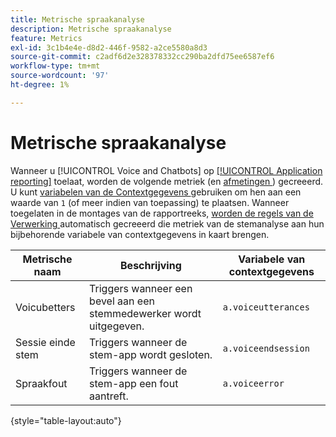 ```yaml
---
title: Metrische spraakanalyse
description: Metrische spraakanalyse
feature: Metrics
exl-id: 3c1b4e4e-d8d2-446f-9582-a2ce5580a8d3
source-git-commit: c2adf6d2e328378332cc290ba2dfd75ee6587ef6
workflow-type: tm+mt
source-wordcount: '97'
ht-degree: 1%

---
```


# Metrische spraakanalyse

Wanneer u [!UICONTROL Voice and Chatbots] op [[!UICONTROL Application reporting]](/help/admin/admin/c-manage-report-suites/c-edit-report-suites/app-reporting.md) toelaat, worden de volgende metriek (en [ afmetingen ](../dimensions/voice-dimensions.md)) gecreeerd. U kunt [ variabelen van de Contextgegevens ](/help/implement/vars/page-vars/contextdata.md) gebruiken om hen aan een waarde van `1` (of meer indien van toepassing) te plaatsen. Wanneer toegelaten in de montages van de rapportreeks, [ worden de regels van de Verwerking ](/help/admin/admin/c-manage-report-suites/c-edit-report-suites/general/processing-rules/pr-overview.md) automatisch gecreeerd die metriek van de stemanalyse aan hun bijbehorende variabele van contextgegevens in kaart brengen.

| Metrische naam | Beschrijving | Variabele van contextgegevens |
| --- | --- | --- |
| Voicubetters | Triggers wanneer een bevel aan een stemmedewerker wordt uitgegeven. | `a.voiceutterances` |
| Sessie einde stem | Triggers wanneer de stem-app wordt gesloten. | `a.voiceendsession` |
| Spraakfout | Triggers wanneer de stem-app een fout aantreft. | `a.voiceerror` |

{style="table-layout:auto"}
